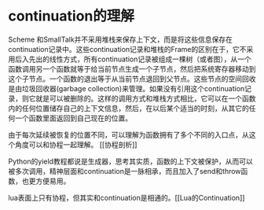 # continuation的理解

Scheme 和SmallTalk并不采用堆栈来保存上下文，而是将这些信息保存在continuation记录中。这些continuation记录和堆栈的Frame的区别在于，它不采用后入先出的线性方式，所有continuation记录被组成一棵树（或者图），从一个函数调用另一个函数就等于给当前节点生成一个子节点，然后把系统寄存器移动到这个子节点。一个函数的退出等于从当前节点退回到父节点。这些节点的空间回收是由垃圾回收器(garbage collection)来管理。如果没有引用这个continuation记录，则它就是可以被删除的。这样的调用方式和堆栈方式相比，它可以在一个函数内的任何位置储存自己的上下文信息，然后，在以后某个适当的时刻，从其它的任何一个函数里面返回到自己现在的位置。

由于每次延续被恢复的位置不同，可以理解为函数拥有了多个不同的入口点，从这个角度可以和协程一起理解。 [[协程剖析]]

Python的yield教程都说是生成器，思考其实质，函数的上下文被保护，从而可以被多次调用，精神层面和continuation是一脉相承，而且加入了send和throw函数，也更方便易用。

lua表面上只有协程，但其实和continuation是相通的。[[Lua的Continuation]]